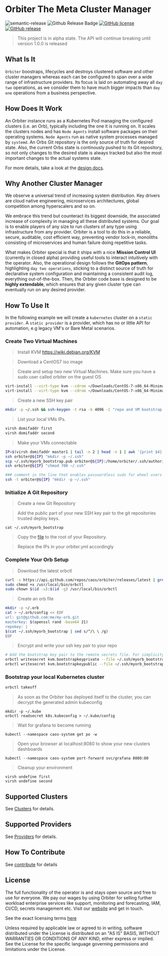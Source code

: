 # Orbiter The Meta Cluster Manager

![semantic-release](https://img.shields.io/badge/%20%20%F0%9F%93%A6%F0%9F%9A%80-semantic--release-e10079.svg)
![Github Release Badge](https://github.com/caos/orbiter/workflows/Release/badge.svg)
[![GitHub license](https://img.shields.io/github/license/caos/orbiter)](https://github.com/caos/orbiter/blob/master/LICENSE)
[![GitHub release](https://img.shields.io/github/release/caos/orbiter)](https://GitHub.com/caos/orbiter/releases/)

> This project is in alpha state. The API will continue breaking until version 1.0.0 is released

## What Is It

`Orbiter` boostraps, lifecycles and destroys clustered software and other cluster managers whereas each can be configured to span over a wide range of infrastructure providers. Its focus is laid on automating away all `day two` operations, as we consider them to have much bigger impacts than `day one` operations from a business perspective.

## How Does It Work

An Orbiter instance runs as a Kubernetes Pod managing the configured clusters (i.e. an Orb), typically including the one it is running on. It scales the clusters nodes and has `Node Agents` install software packages on their operating systems. `Node Agents` run as native system processes managed by `systemd`. An Orbs Git repository is the only source of truth for desired state. Also, the current Orbs state is continously pushed to its Git repository, so not only changes to the desired state is always tracked but also the most important changes to the actual systems state.

For more details, take a look at the [design docs](./docs/terminology.md).

## Why Another Cluster Manager

We observe a universal trend of increasing system distribution. Key drivers are cloud native engineering, microservices architectures, global competition among hyperscalers and so on.

We embrace this trend but counteract its biggest downside, the associated increase of complexity in managing all these distributed systems. Our goal is to enable players of any size to run clusters of any type using infrastructure from any provider. Orbiter is a tool to do this in a reliable, secure, auditable, cost efficient way, preventing vendor lock-in, monoliths consisting of microservices and human failure doing repetitive tasks.

What makes Orbiter special is that it ships with a nice **Mission Control UI** (currently in closed alpha) providing useful tools to interact intuitively with the operator. Also, the operational design follows the **GitOps pattern**, highlighting `day two operations`, sticking to a distinct source of truth for declarative system configuration and maintaining a consistent audit log, everything out-of-the-box. Then, the Orbiter code base is designed to be **highly extendable**, which ensures that any given cluster type can eventually run on any desired provider.

## How To Use It

In the following example we will create a `kubernetes` cluster on a `static provider`. A `static provider` is a provider, which has no or little API for automation, e.g legacy VM's or Bare Metal scenarios.


### Create Two Virtual Machines

> Install KVM
https://wiki.debian.org/KVM

> Download a CentOS7 iso image

> Create and setup two new Virtual Machines. Make sure you have a sudo user called orbiter on the guest OS
```bash
virt-install --virt-type kvm --cdrom ~/Downloads/CentOS-7-x86_64-Minimal-1908.iso --disk size=10 --memory 4000 --vcpus 2 --name first
virt-install --virt-type kvm --cdrom ~/Downloads/CentOS-7-x86_64-Minimal-1908.iso --disk size=10 --memory 4000 --vcpus 2 --name second
```

> Create a new SSH key pair
```bash
mkdir -p ~/.ssh && ssh-keygen -t rsa -b 4096 -C "repo and VM bootstrap key" -P "" -f ~/.ssh/myorb_bootstrap -q
```

> List your local VMs IPs.
```bash
virsh domifaddr first
virsh domifaddr second
```

> Make your VMs connectable
```bash
IP=$(virsh domifaddr master1 | tail -n 2 | head -n 1 | awk '{print $4}' | cut -d "/" -f 1)
ssh orbiter@${IP} "mkdir -p ~/.ssh"
scp ~/.ssh/myorb_bootstrap.pub orbiter@${IP}:/home/orbiter/.ssh/authorized_keys
ssh orbiter@${IP} "chmod 700 ~/.ssh"

### comment in the line that enables passwordless sudo for wheel users
ssh -t orbiter@${IP} "mkdir -p ~/.ssh"
```

### Initialize A Git Repository

> Create a new Git Repository

> Add the public part of your new SSH key pair to the git repositories trusted deploy keys.
```
cat ~/.ssh/myorb_bootstrap
```

> Copy the [file](examples/k8s/static/orbiter.yml) to the root of your Repository.

> Replace the IPs in your orbiter.yml accordingly

### Complete Your Orb Setup

> Download the latest orbctl
```bash
curl -s https://api.github.com/repos/caos/orbiter/releases/latest | grep "browser_download_url.*orbctl-$(uname)-$(uname -m)" | cut -d '"' -f 4 | sudo wget -i - -O /usr/local/bin/orbctl
sudo chmod +x /usr/local/bin/orbctl
sudo chown $(id -u):$(id -g) /usr/local/bin/orbctl
```

> Create an orb file

```bash
mkdir -p ~/.orb
cat > ~/.orb/config << EOF
url: git@github.com:me/my-orb.git
masterkey: $(openssl rand -base64 21)
repokey: |
$(cat ~/.ssh/myorb_bootstrap | sed s/^/\ \ /g)
EOF
```

> Encrypt and write your ssh key pair to your repo

```bash
# Add the bootstrap key pair to the remote secrets file. For simplicity, we use the repokey here.
orbctl writesecret kvm.bootstrapkeyprivate --file ~/.ssh/myorb_bootstrap
orbctl writesecret kvm.bootstrapkeypublic --file ~/.ssh/myorb_bootstrap.pub
```

### Bootstrap your local Kubernetes cluster
```bash
orbctl takeoff
```

> As soon as the Orbiter has deployed itself to the cluster, you can decrypt the generated admin kubeconfig
```
mkdir -p ~/.kube
orbctl readsecret k8s.kubeconfig > ~/.kube/config
```

> Wait for grafana to become running
```
kubectl --namespace caos-system get po -w
```

> Open your browser at localhost:8080 to show your new clusters dashboards
```
kubectl --namespace caos-system port-forward svc/grafana 8080:80
```

> Cleanup your environment
```
virsh undefine first
virsh undefine second
```

## Supported Clusters

See [Clusters](./docs/clusters.md) for details.

## Supported Providers

See [Providers](./docs/providers.md) for details.

## How To Contribute

See [contribute](./docs/contribute.md) for details

## License

The full functionality of the operator is and stays open source and free to use for everyone. We pay our wages by using Orbiter for selling further workload enterprise services like support, monitoring and forecasting, IAM, CI/CD, secrets management etc. Visit our [website](https://caos.ch) and get in touch.

See the exact licensing terms [here](./LICENSE)

Unless required by applicable law or agreed to in writing, software distributed under the License is distributed on an "AS IS" BASIS, WITHOUT WARRANTIES OR CONDITIONS OF ANY KIND, either express or implied. See the License for the specific language governing permissions and limitations under the License.

